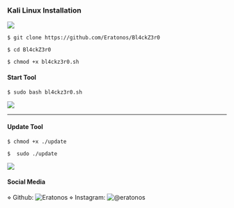 ### Kali Linux Installation
![](https://i.ibb.co/qrGjSCb/1.png)

`$ git clone https://github.com/Eratonos/Bl4ckZ3r0`

`$ cd Bl4ckZ3r0`

`$ chmod +x bl4ckz3r0.sh`

#### Start Tool

`$ sudo bash bl4ckz3r0.sh`

![](https://i.ibb.co/zPbGtdH/1.png)
                
----
#### Update Tool

`$ chmod +x ./update`

`$  sudo ./update`

![](https://i.ibb.co/xY74YQz/1.png)

#### Social Media
⋄ Github: ![Eratonos](https://github.com/Eratonos)
⋄ Instagram: ![@eratonos](https://instagram/eratonos)
